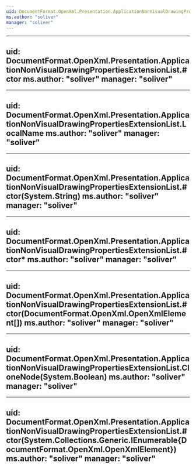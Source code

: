 ```yaml
---
uid: DocumentFormat.OpenXml.Presentation.ApplicationNonVisualDrawingPropertiesExtensionList
ms.author: "soliver"
manager: "soliver"
---
```


---
uid: DocumentFormat.OpenXml.Presentation.ApplicationNonVisualDrawingPropertiesExtensionList.#ctor
ms.author: "soliver"
manager: "soliver"
---

---
uid: DocumentFormat.OpenXml.Presentation.ApplicationNonVisualDrawingPropertiesExtensionList.LocalName
ms.author: "soliver"
manager: "soliver"
---

---
uid: DocumentFormat.OpenXml.Presentation.ApplicationNonVisualDrawingPropertiesExtensionList.#ctor(System.String)
ms.author: "soliver"
manager: "soliver"
---

---
uid: DocumentFormat.OpenXml.Presentation.ApplicationNonVisualDrawingPropertiesExtensionList.#ctor*
ms.author: "soliver"
manager: "soliver"
---

---
uid: DocumentFormat.OpenXml.Presentation.ApplicationNonVisualDrawingPropertiesExtensionList.#ctor(DocumentFormat.OpenXml.OpenXmlElement[])
ms.author: "soliver"
manager: "soliver"
---

---
uid: DocumentFormat.OpenXml.Presentation.ApplicationNonVisualDrawingPropertiesExtensionList.CloneNode(System.Boolean)
ms.author: "soliver"
manager: "soliver"
---

---
uid: DocumentFormat.OpenXml.Presentation.ApplicationNonVisualDrawingPropertiesExtensionList.#ctor(System.Collections.Generic.IEnumerable{DocumentFormat.OpenXml.OpenXmlElement})
ms.author: "soliver"
manager: "soliver"
---
